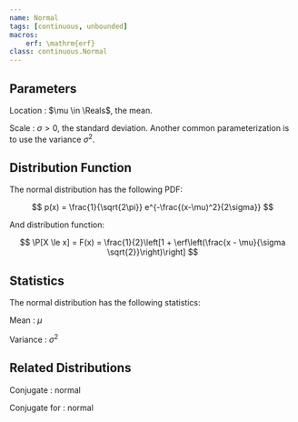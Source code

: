 ```yaml
---
name: Normal
tags: [continuous, unbounded]
macros:
    erf: \mathrm{erf}
class: continuous.Normal
---
```


## Parameters

Location
:   $\mu \in \Reals$, the mean.

Scale
:   $\sigma > 0$, the standard deviation.  Another common parameterization is to use the variance $\sigma^2$.

## Distribution Function

The normal distribution has the following PDF:

$$
p(x) = \frac{1}{\sqrt{2\pi}} e^{-\frac{(x-\mu)^2}{2\sigma}}
$$

And distribution function:

$$
\P[X \le x] = F(x) = \frac{1}{2}\left[1 + \erf\left(\frac{x - \mu}{\sigma \sqrt{2}}\right)\right]
$$

## Statistics

The normal distribution has the following statistics:

Mean
:   $\mu$

Variance
:   $\sigma^2$

## Related Distributions

Conjugate
:   normal

Conjugate for
:   normal
